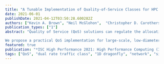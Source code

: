 ```yaml
---
title: "A Tunable Implementation of Quality-of-Service Classes for HPC Networks"
date: 2021-06-01
publishDate: 2021-04-12T03:50:28.600282Z
authors: ["Kevin A. Brown", "Neil McGlohon",  "Christopher D. Carothers", "Robert B. Ross", "Sudheer Chunduri", "Eric Borch"]
publication_types: ["1"]
abstract: "Quality of Service (QoS) solutions can regulate the allocation of resources by defining traffic classes with specified resource allocations and assigning applications to these classes, thus improving application performance predictability. However, it is difficult to accomplish facility-level goals of ensuring efficient application communication when constrained to a limited number of classes.

We propose a practical QoS implementation for large-scale, low-diameter networks, such as the dragonfly topology, using flexible bandwidth shaping along with traffic prioritization to reduce the impact of interference on communication performance. Our design gives facilities more control over tuning QoS class to meet application- and site-specific performance guarantees. The results show that our solution effectively eliminates the slowdown of high-priority traffic due to interference with lower-priority traffic, significantly reducing run-to-run variability. We also demonstrate how port counters can be used to detect when a job-to-class assignment is inappropriate for a given system and when a workload is exceeding the bandwidth limits of its class."
featured: true
publication: "*ISC High Performance 2021: High Performance Computing (ISC) - to be published.*"
tags: ["QoS", "dual rate traffic class", "1D dragonfly", "network", "simulation"]
---
```


